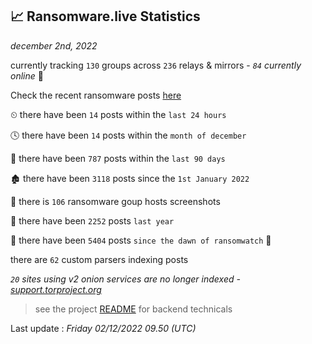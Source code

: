 
## 📈 Ransomware.live Statistics
_december 2nd, 2022_

currently tracking `130` groups across `236` relays & mirrors - _`84` currently online_ 📡

Check the recent ransomware posts [here](https://www.ransomware.live/#/recentposts)


⏲ there have been `14` posts within the `last 24 hours`

🕓 there have been `14` posts within the `month of december`

📅 there have been `787` posts within the `last 90 days`

🏚 there have been `3118` posts since the `1st January 2022`

📸 there is `106` ransomware goup hosts screenshots

🚀 there have been `2252` posts `last year`

🦕 there have been `5404` posts `since the dawn of ransomwatch` 🐣

there are `62` custom parsers indexing posts

_`20` sites using v2 onion services are no longer indexed - [support.torproject.org](https://support.torproject.org/onionservices/v2-deprecation/)_

> see the project [README](https://github.com/jmousqueton/ransomwatch#readme) for backend technicals



Last update : _Friday 02/12/2022 09.50 (UTC)_

